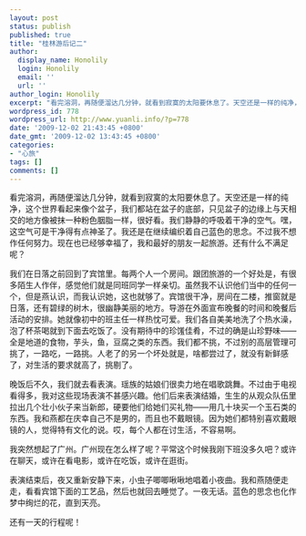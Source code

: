 ```yaml
---
layout: post
status: publish
published: true
title: "桂林游后记二"
author:
  display_name: Honolily
  login: Honolily
  email: ''
  url: ''
author_login: Honolily
excerpt: "看完溶洞，再随便溜达几分钟，就看到寂寞的太阳要休息了。天空还是一样的纯净，这个世界看起来像个盆子，我们都站在盆子的底部，只见盆子的边缘上与天相交的地方像被抹一种粉色胭脂一样，很好看。我们静静的呼吸着干净的空气。嘿，这空气可是干净得有点神圣了。我还是在继续编织着自己蓝色的思念。不过我不想作任何努力。现在也已经够幸福了，我和最好的朋友一起旅游。还有什么不满足呢？"
wordpress_id: 778
wordpress_url: http://www.yuanli.info/?p=778
date: '2009-12-02 21:43:45 +0800'
date_gmt: '2009-12-02 13:43:45 +0800'
categories:
- "心旅"
tags: []
comments: []
---
```

<p>看完溶洞，再随便溜达几分钟，就看到寂寞的太阳要休息了。天空还是一样的纯净，这个世界看起来像个盆子，我们都站在盆子的底部，只见盆子的边缘上与天相交的地方像被抹一种粉色胭脂一样，很好看。我们静静的呼吸着干净的空气。嘿，这空气可是干净得有点神圣了。我还是在继续编织着自己蓝色的思念。不过我不想作任何努力。现在也已经够幸福了，我和最好的朋友一起旅游。还有什么不满足呢？<a id="more"></a><a id="more-778"></a></p>
<p>我们在日落之前回到了宾馆里。每两个人一个房间。跟团旅游的一个好处是，有很多陌生人作伴，感觉他们就是同班同学一样亲切。虽然我不认识他们当中的任何一个，但是燕认识，而我认识她，这也就够了。宾馆很干净，房间在二楼，推窗就是日落，还有碧绿的树木，很幽静美丽的地方。导游在外面宣布晚餐的时间和晚餐后活动的安排。她就像初中的班主任一样热忱可爱。我们各自美美地洗了个热水澡，泡了杯茶喝就到下面去吃饭了。没有期待中的珍馐佳肴，不过的确是山珍野味&mdash;&mdash;全是地道的食物，芋头，鱼，豆腐之类的东西。我们都不挑，不过别的高层管理可挑了，一路吃，一路挑。人老了的另一个坏处就是，啥都尝过了，就没有新鲜感了，对生活的要求就高了，挑剔了。</p>
<p>晚饭后不久，我们就去看表演。瑶族的姑娘们很卖力地在唱歌跳舞。不过由于电视看得多，我对这些现场表演不甚感兴趣。他们后来表演结婚，生生的从观众队伍里拉出几个壮小伙子来当新郎，硬要他们给她们买礼物&mdash;&mdash;用几十块买一个玉石类的东西。我和燕都在庆幸自己不是男的，而且也不戴眼镜。因为她们都特别喜欢戴眼镜的人，觉得特有文化的说。哎，每个人都在讨生活，不容易啊。</p>
<p>我突然想起了广州。广州现在怎么样了呢？平常这个时候我刚下班没多久吧？或许在聊天，或许在看电影，或许在吃饭，或许在逛街。</p>
<p>表演结束后，夜又重新安静下来，小虫子唧唧啾啾地唱着小夜曲。我和燕随便走走，看看宾馆下面的工艺品，然后也就回去睡觉了。一夜无话。蓝色的思念也化作梦中绚烂的花，直到天亮。</p>
<p>还有一天的行程呢！</p>
